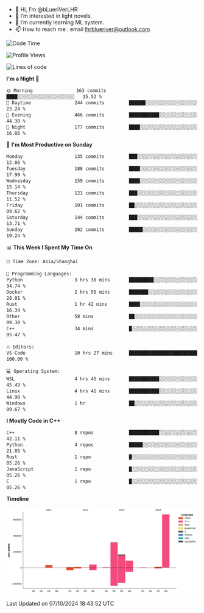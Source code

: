 - 👋 Hi, I’m @bLueriVerLHR
- 👀 I’m interested in light novels.
- 🌱 I’m currently learning ML system.
- 📫 How to reach me : email lhrblueriver@outlook.com

<!--START_SECTION:waka-->
![Code Time](http://img.shields.io/badge/Code%20Time-92%20hrs%2041%20mins-blue)

![Profile Views](http://img.shields.io/badge/Profile%20Views-6-blue)

![Lines of code](https://img.shields.io/badge/From%20Hello%20World%20I%27ve%20Written-1.3%20million%20lines%20of%20code-blue)

**I'm a Night 🦉** 

```text
🌞 Morning                163 commits         ████░░░░░░░░░░░░░░░░░░░░░   15.52 % 
🌆 Daytime                244 commits         ██████░░░░░░░░░░░░░░░░░░░   23.24 % 
🌃 Evening                466 commits         ███████████░░░░░░░░░░░░░░   44.38 % 
🌙 Night                  177 commits         ████░░░░░░░░░░░░░░░░░░░░░   16.86 % 
```
📅 **I'm Most Productive on Sunday** 

```text
Monday                   135 commits         ███░░░░░░░░░░░░░░░░░░░░░░   12.86 % 
Tuesday                  188 commits         ████░░░░░░░░░░░░░░░░░░░░░   17.90 % 
Wednesday                159 commits         ████░░░░░░░░░░░░░░░░░░░░░   15.14 % 
Thursday                 121 commits         ███░░░░░░░░░░░░░░░░░░░░░░   11.52 % 
Friday                   101 commits         ██░░░░░░░░░░░░░░░░░░░░░░░   09.62 % 
Saturday                 144 commits         ███░░░░░░░░░░░░░░░░░░░░░░   13.71 % 
Sunday                   202 commits         █████░░░░░░░░░░░░░░░░░░░░   19.24 % 
```


📊 **This Week I Spent My Time On** 

```text
🕑︎ Time Zone: Asia/Shanghai

💬 Programming Languages: 
Python                   3 hrs 38 mins       █████████░░░░░░░░░░░░░░░░   34.74 % 
Docker                   2 hrs 55 mins       ███████░░░░░░░░░░░░░░░░░░   28.01 % 
Rust                     1 hr 42 mins        ████░░░░░░░░░░░░░░░░░░░░░   16.34 % 
Other                    58 mins             ██░░░░░░░░░░░░░░░░░░░░░░░   09.30 % 
C++                      34 mins             █░░░░░░░░░░░░░░░░░░░░░░░░   05.47 % 

🔥 Editors: 
VS Code                  10 hrs 27 mins      █████████████████████████   100.00 % 

💻 Operating System: 
WSL                      4 hrs 45 mins       ███████████░░░░░░░░░░░░░░   45.43 % 
Linux                    4 hrs 41 mins       ███████████░░░░░░░░░░░░░░   44.90 % 
Windows                  1 hr                ██░░░░░░░░░░░░░░░░░░░░░░░   09.67 % 
```

**I Mostly Code in C++** 

```text
C++                      8 repos             ███████████░░░░░░░░░░░░░░   42.11 % 
Python                   4 repos             █████░░░░░░░░░░░░░░░░░░░░   21.05 % 
Rust                     1 repo              █░░░░░░░░░░░░░░░░░░░░░░░░   05.26 % 
JavaScript               1 repo              █░░░░░░░░░░░░░░░░░░░░░░░░   05.26 % 
C                        1 repo              █░░░░░░░░░░░░░░░░░░░░░░░░   05.26 % 
```



**Timeline**

![Lines of Code chart](https://raw.githubusercontent.com/bLueriVerLHR/bLueriVerLHR/main/assets/bar_graph.png)


 Last Updated on 07/10/2024 18:43:52 UTC
<!--END_SECTION:waka-->
